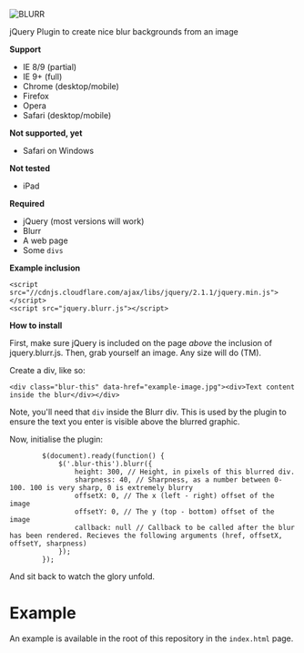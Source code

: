 ![BLURR](http://freshnode.co.uk/img/blurrheader.png)

jQuery Plugin to create nice blur backgrounds from an image

**Support**

- IE 8/9 (partial)
- IE 9+ (full)
- Chrome (desktop/mobile)
- Firefox
- Opera
- Safari (desktop/mobile)

**Not supported, yet**
- Safari on Windows

**Not tested**
- iPad

**Required**

- jQuery (most versions will work)
- Blurr
- A web page
- Some `divs`

**Example inclusion**

    <script src="//cdnjs.cloudflare.com/ajax/libs/jquery/2.1.1/jquery.min.js"></script>
    <script src="jquery.blurr.js"></script>

**How to install**

First, make sure jQuery is included on the page *above* the inclusion of jquery.blurr.js. Then, grab yourself an image. Any size will do (TM). 

Create a div, like so:

    <div class="blur-this" data-href="example-image.jpg"><div>Text content inside the blur</div></div>
    
Note, you'll need that `div` inside the Blurr div. This is used by the plugin to ensure the text you enter is visible above the blurred graphic.

Now, initialise the plugin:

            
            $(document).ready(function() {
                $('.blur-this').blurr({
                    height: 300, // Height, in pixels of this blurred div.
                    sharpness: 40, // Sharpness, as a number between 0-100. 100 is very sharp, 0 is extremely blurry
                    offsetX: 0, // The x (left - right) offset of the image
                    offsetY: 0, // The y (top - bottom) offset of the image
                    callback: null // Callback to be called after the blur has been rendered. Recieves the following arguments (href, offsetX, offsetY, sharpness)
                });
            });
            
        
And sit back to watch the glory unfold.

Example
==
An example is available in the root of this repository in the `index.html` page.

